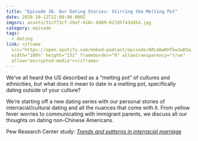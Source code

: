 ```yaml
---
title: "Episode 36. Our Dating Stories: Stirring the Melting Pot"
date: 2020-10-12T12:00:00.000Z
imgsrc: assets/31cf73cf-29af-418c-8489-627d5f43d454.jpg
category: episode
tags:
  - dating
link: <iframe
  src="https://open.spotify.com/embed-podcast/episode/6RLmbwKHfkwJwD3aJE8VER"
  width="100%" height="232" frameborder="0" allowtransparency="true"
  allow="encrypted-media"></iframe>
---
```

We’ve all heard the US described as a “melting pot” of cultures and ethnicities, but what does it mean to date in a melting pot, specifically dating outside of your culture?

We’re starting off a new dating series with our personal stories of interracial/cultural dating and all the nuances that come with it. From yellow fever worries to communicating with immigrant parents, we discuss all our thoughts on dating non-Chinese Americans.

Pew Research Center study: *[Trends and patterns in interracial marriage](https://www.pewsocialtrends.org/2017/05/18/1-trends-and-patterns-in-intermarriage/)*